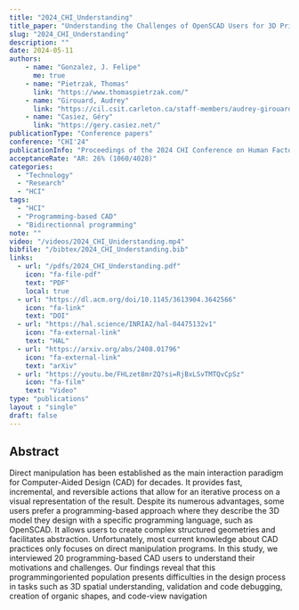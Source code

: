 ```yaml
---
title: "2024_CHI_Understanding"
title_paper: "Understanding the Challenges of OpenSCAD Users for 3D Printing"
slug: "2024_CHI_Understanding"
description: ""
date: 2024-05-11
authors: 
    - name: "Gonzalez, J. Felipe" 
      me: true
    - name: "Pietrzak, Thomas"
      link: "https://www.thomaspietrzak.com/"
    - name: "Girouard, Audrey"
      link: "https://cil.csit.carleton.ca/staff-members/audrey-girouard/"
    - name: "Casiez, Géry"
      link: "https://gery.casiez.net/"
publicationType: "Conference papers"
conference: "CHI'24"
publicationInfo: "Proceedings of the 2024 CHI Conference on Human Factors in Computing Systems"
acceptanceRate: "AR: 26% (1060/4028)"
categories:
  - "Technology"
  - "Research"
  - "HCI"
tags:
  - "HCI"
  - "Programming-based CAD"
  - "Bidirectionnal programming"
note: ""
video: "/videos/2024_CHI_Uniderstanding.mp4"
bibfile: "/bibtex/2024_CHI_Understanding.bib"
links:
  - url: "/pdfs/2024_CHI_Understanding.pdf"
    icon: "fa-file-pdf"
    text: "PDF"
    local: true
  - url: "https://dl.acm.org/doi/10.1145/3613904.3642566"
    icon: "fa-link"
    text: "DOI"
  - url: "https://hal.science/INRIA2/hal-04475132v1"
    icon: "fa-external-link"
    text: "HAL"
  - url: "https://arxiv.org/abs/2408.01796"
    icon: "fa-external-link"
    text: "arXiv"
  - url: "https://youtu.be/FHLzet8mrZQ?si=RjBxLSvTMTQvCpSz"
    icon: "fa-film"
    text: "Video"
type: "publications"
layout : "single"
draft: false
---
```



## Abstract

Direct manipulation has been established as the main interaction paradigm for Computer-Aided Design (CAD) for decades. It provides fast, incremental, and reversible actions that allow for an iterative process on a visual representation of the result. Despite its numerous advantages, some users prefer a programming-based approach where they describe the 3D model they design with a specific programming language, such as OpenSCAD. It allows users to create complex structured geometries and facilitates abstraction. Unfortunately, most current knowledge about CAD practices only focuses on direct manipulation programs. In this study, we interviewed 20 programming-based CAD users to understand their motivations and challenges. Our findings reveal that this programmingoriented population presents difficulties in the design process in tasks such as 3D spatial understanding, validation and code debugging, creation of organic shapes, and code-view navigation